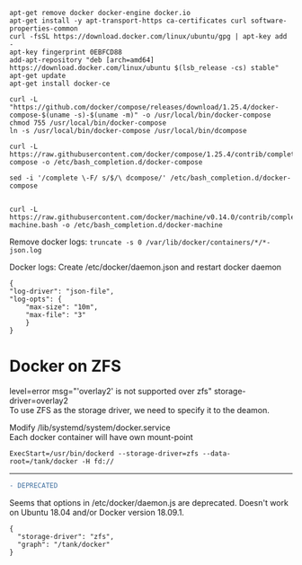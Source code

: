 ```
apt-get remove docker docker-engine docker.io
apt-get install -y apt-transport-https ca-certificates curl software-properties-common
curl -fsSL https://download.docker.com/linux/ubuntu/gpg | apt-key add -
apt-key fingerprint 0EBFCD88
add-apt-repository "deb [arch=amd64] https://download.docker.com/linux/ubuntu $(lsb_release -cs) stable"
apt-get update
apt-get install docker-ce
```

```
curl -L "https://github.com/docker/compose/releases/download/1.25.4/docker-compose-$(uname -s)-$(uname -m)" -o /usr/local/bin/docker-compose
chmod 755 /usr/local/bin/docker-compose
ln -s /usr/local/bin/docker-compose /usr/local/bin/dcompose

curl -L https://raw.githubusercontent.com/docker/compose/1.25.4/contrib/completion/bash/docker-compose -o /etc/bash_completion.d/docker-compose

sed -i '/complete \-F/ s/$/\ dcompose/' /etc/bash_completion.d/docker-compose


curl -L https://raw.githubusercontent.com/docker/machine/v0.14.0/contrib/completion/bash/docker-machine.bash -o /etc/bash_completion.d/docker-machine

```

Remove docker logs:
```truncate -s 0 /var/lib/docker/containers/*/*-json.log```



Docker logs:
Create /etc/docker/daemon.json and restart docker daemon

```
{
"log-driver": "json-file",
"log-opts": {
    "max-size": "10m",
    "max-file": "3"
    }
}
```

# Docker on ZFS
level=error msg="'overlay2' is not supported over zfs" storage-driver=overlay2  
To use ZFS as the storage driver, we need to specify it to the deamon.  

Modify /lib/systemd/system/docker.service  
Each docker container will have own mount-point 
```
ExecStart=/usr/bin/dockerd --storage-driver=zfs --data-root=/tank/docker -H fd://
```  

---
```diff
- DEPRECATED
```
Seems that options in /etc/docker/daemon.js are deprecated. Doesn't work on Ubuntu 18.04 and/or Docker version 18.09.1. 
```
{
  "storage-driver": "zfs",
  "graph": "/tank/docker"
}
```
